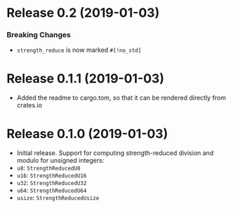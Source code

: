 # Release 0.2 (2019-01-03)

### Breaking Changes

- `strength_reduce` is now marked `#[!no_std]`

# Release 0.1.1 (2019-01-03)

 - Added the readme to cargo.tom, so that it can be rendered directly from crates.io

# Release 0.1.0 (2019-01-03)

 - Initial release. Support for computing strength-reduced division and modulo for unsigned integers:
 - `u8`: `StrengthReducedU8`
 - `u16`: `StrengthReducedU16`
 - `u32`: `StrengthReducedU32`
 - `u64`: `StrengthReducedU64`
 - `usize`: `StrengthReducedUsize`
